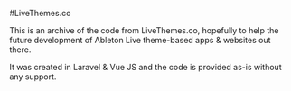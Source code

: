 #LiveThemes.co

This is an archive of the code from LiveThemes.co, hopefully to help the future development of Ableton Live theme-based apps & websites out there.

It was created in Laravel & Vue JS and the code is provided as-is without any support.